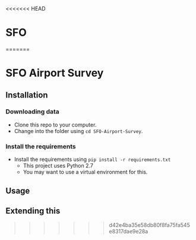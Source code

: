<<<<<<< HEAD
# SFO
=======
# SFO Airport Survey

## Installation

### Downloading data
* Clone this repo to your computer.
* Change into the folder using `cd SFO-Airport-Survey`.

### Install the requirements
* Install the requirements using `pip install -r requirements.txt`
  * This project uses Python 2.7
  * You may want to use a virtual environment for this. 

## Usage

## Extending this
>>>>>>> d42e4ba35e58db80f8fa75fa545e8317dae9e28a
